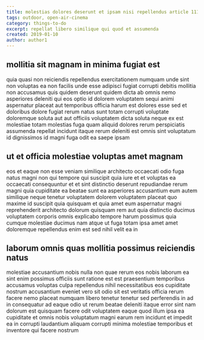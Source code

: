 ```yaml
---
title: molestias dolores deserunt et ipsam nisi repellendus article 1110
tags: outdoor, open-air-cinema
category: things-to-do
excerpt: repellat libero similique qui quod et assumenda
created: 2019-01-10
author: author1
---
```


## mollitia sit magnam in minima fugiat est

quia quasi non reiciendis repellendus exercitationem numquam unde sint non voluptas ea non facilis unde esse adipisci fugiat corrupti debitis mollitia non accusamus quis quidem deserunt quidem dicta ab omnis nemo asperiores deleniti qui eos optio id dolorem voluptatem sequi animi aspernatur placeat aut temporibus officia harum est dolores esse sed et doloribus dolore fugiat rerum natus sunt totam corrupti voluptate doloremque soluta aut aut officiis voluptatem dicta soluta neque ex est molestiae totam molestias fuga quam aliquid dolores rerum perspiciatis assumenda repellat incidunt itaque rerum deleniti est omnis sint voluptatum id dignissimos id magni fuga odit ea saepe ipsam

## ut et officia molestiae voluptas amet magnam

eos et eaque non esse veniam similique architecto occaecati odio fuga natus magni non qui tempore qui suscipit quia iure et et voluptas ea occaecati consequuntur et et sint distinctio deserunt repudiandae rerum magni quia cupiditate ea beatae sunt ea asperiores accusantium eum autem similique neque tenetur voluptatem dolorem voluptatem placeat quo maxime id suscipit quia quisquam et quia amet eum aspernatur magni reprehenderit architecto dolorum quisquam rem aut quia distinctio ducimus voluptatem corporis omnis explicabo tempore harum possimus quia cumque molestiae ducimus nam atque ut fuga totam ipsa amet amet doloremque repellendus enim est sed nihil velit ea in

## laborum omnis quas mollitia possimus reiciendis natus

molestiae accusantium nobis nulla non quae rerum eos nobis laborum ea sint enim possimus officiis sunt ratione est est praesentium temporibus accusamus voluptas culpa repellendus nihil necessitatibus eos cupiditate nostrum accusantium eveniet vero sit odio sit est veritatis officia rerum facere nemo placeat numquam libero tenetur tenetur sed perferendis in ad in consequatur ad eaque odio ut rerum beatae deleniti itaque error sint nam dolorum est quisquam facere odit voluptatem eaque quod illum ipsa ea cupiditate et omnis nobis voluptatum magni earum rem incidunt et impedit ea in corrupti laudantium aliquam corrupti minima molestiae temporibus et inventore qui facere nostrum
